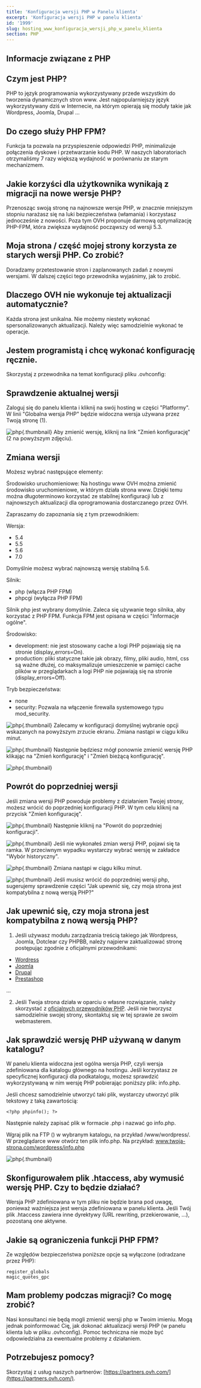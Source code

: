 ```yaml
---
title: 'Konfiguracja wersji PHP w Panelu klienta'
excerpt: 'Konfiguracja wersji PHP w panelu klienta'
id: '1999'
slug: hosting_www_konfiguracja_wersji_php_w_panelu_klienta
section: PHP
---
```


## Informacje związane z PHP

## Czym jest PHP?
PHP to język programowania wykorzystywany przede wszystkim do tworzenia dynamicznych stron www.
Jest najpopularniejszy język wykorzystywany dziś w Internecie, na którym opierają się moduły takie jak Wordpress, Joomla, Drupal ...

## Do czego służy PHP FPM?
Funkcja ta pozwala na przyspieszenie odpowiedzi PHP, minimalizuje połączenia dyskowe i przetwarzanie kodu PHP. W naszych laboratoriach otrzymaliśmy 7 razy większą wydajność w porównaniu ze starym mechanizmem.

## Jakie korzyści dla użytkownika wynikają z migracji na nowe wersje PHP?
Przenosząc swoją stronę na najnowsze wersje PHP, w znacznie mniejszym stopniu narażasz się na luki bezpieczeństwa (włamania) i korzystasz jednocześnie z nowości. 
Poza tym OVH proponuje darmową optymalizację PHP-FPM, która zwiększa wydajność począwszy od wersji 5.3.

## Moja strona / część mojej strony korzysta ze starych wersji PHP. Co zrobić?
Doradzamy przetestowanie stron i zaplanowanych zadań z nowymi wersjami. W dalszej części tego przewodnika wyjaśnimy, jak to zrobić.

## Dlaczego OVH nie wykonuje tej aktualizacji automatycznie?
Każda strona jest unikalna. Nie możemy niestety wykonać spersonalizowanych aktualizacji. Należy więc samodzielnie wykonać te operacje.

## Jestem programistą i chcę wykonać konfigurację ręcznie.
Skorzystaj z przewodnika na temat konfiguracji pliku .ovhconfig: []({legacy}1207)


## Sprawdzenie aktualnej wersji
Zaloguj się do panelu klienta i kliknij na swój hosting w części "Platformy". W linii "Globalna wersja PHP" będzie widoczna wersja używana przez Twoją stronę (1).

![php](images/3278.png){.thumbnail}
Aby zmienić wersję, kliknij na link "Zmień konfigurację" (2 na powyższym zdjęciu).


## Zmiana wersji
Możesz wybrać następujące elementy:

Środowisko uruchomieniowe:
Na hostingu www OVH można zmienić środowisko uruchomieniowe, w którym działa strona www. Dzięki temu można długoterminowo korzystać ze stabilnej konfiguracji lub z najnowszych aktualizacji dla oprogramowania dostarczanego przez OVH. 


Zapraszamy do zapoznania się z tym przewodnikiem:
[]({legacy}2149)

Wersja:

- 5.4
- 5.5
- 5.6
- 7.0 

Domyślnie możesz wybrać najnowszą wersję stabilną 5.6.

Silnik:

- php (włącza PHP FPM)
- phpcgi (wyłącza PHP FPM)

Silnik php jest wybrany domyślnie. Zaleca się używanie tego silnika, aby korzystać z PHP FPM. Funkcja FPM jest opisana w części "Informacje ogólne".

Środowisko: 

- development: nie jest stosowany cache a logi PHP pojawiają się na stronie (display_errors=On).
- production: pliki statyczne takie jak obrazy, filmy, pliki audio, html, css są ważne dłużej, co maksymalizuje umieszczenie w pamięci cache plików w przeglądarkach a logi PHP nie pojawiają się na stronie (display_errors=Off).

Tryb bezpieczeństwa:
- none
- security: Pozwala na włączenie firewalla systemowego typu mod_security.



![php](images/4130.png){.thumbnail}
Zalecamy w konfiguracji domyślnej wybranie opcji wskazanych na powyższym zrzucie ekranu.
Zmiana nastąpi w ciągu kilku minut.

![php](images/3309.png){.thumbnail}
Następnie będziesz mógł ponownie zmienić wersję PHP klikając na "Zmień konfigurację" i "Zmień bieżącą konfigurację".

![php](images/3310.png){.thumbnail}


## Powrót do poprzedniej wersji
Jeśli zmiana wersji PHP powoduje problemy z działaniem Twojej strony, możesz wrócić do poprzedniej konfiguracji PHP. W tym celu kliknij na przycisk "Zmień konfigurację".

![php](images/3312.png){.thumbnail}
Następnie kliknij na "Powrót do poprzedniej konfiguracji".

![php](images/3311.png){.thumbnail}
Jeśli nie wykonałeś zmian wersji PHP, pojawi się ta ramka. W przeciwnym wypadku wystarczy wybrać wersję w zakładce "Wybór historyczny".

![php](images/3313.png){.thumbnail}
Zmiana nastąpi w ciągu kilku minut.

![php](images/3309.png){.thumbnail}
Jeśli musisz wrócić do poprzedniej wersji php, sugerujemy sprawdzenie części "Jak upewnić się, czy moja strona jest kompatybilna z nową wersją PHP?"


## Jak upewnić się, czy moja strona jest kompatybilna z nową wersją PHP?
1. Jeśli używasz modułu zarządzania treścią takiego jak Wordpress, Joomla, Dotclear czy PHPBB, należy najpierw zaktualizować stronę postępując zgodnie z oficjalnymi przewodnikami:

- [Wordress](https://codex.wordpress.org/Updating_WordPress)
- [Joomla](https://docs.joomla.org/Portal:Upgrading_Versions/en)
- [Drupal](http://drupal.org/documentation/)
- [Prestashop](http://doc.prestashop.com/pages/viewpage.action?pageId=11272342)

...

2. Jeśli Twoja strona działa w oparciu o własne rozwiązanie, należy skorzystać z [oficjalnych przewodników PHP](http://php.net/manual/fr/appendices.php). 
Jeśli nie tworzysz samodzielnie swojej strony, skontaktuj się w tej sprawie ze swoim webmasterem.

## Jak sprawdzić wersję PHP używaną w danym katalogu?
W panelu klienta widoczna jest ogólna wersja PHP, czyli wersja zdefiniowana dla katalogu głównego na hostingu. Jeśli korzystasz ze specyficznej konfiguracji dla podkatalogu, możesz sprawdzić wykorzystywaną w nim wersję PHP pobierając poniższy plik: info.php.

Jeśli chcesz samodzielnie utworzyć taki plik, wystarczy utworzyć plik tekstowy z taką zawartością:

```
<?php phpinfo(); ?>
```


Następnie należy zapisać plik w formacie .php i nazwać go info.php.

Wgraj plik na FTP ([]({legacy}1380)) w wybranym katalogu, na przykład /www/wordpress/.
W przeglądarce www otwórz ten plik info.php. Na przykład: www.twoja-strona.com/wordpress/info.php

![php](images/3277.png){.thumbnail}


## Skonfigurowałem plik .htaccess, aby wymusić wersję PHP. Czy to będzie działać?
Wersja PHP zdefiniowana w tym pliku nie będzie brana pod uwagę, ponieważ ważniejsza jest wersja zdefiniowana w panelu klienta. Jeśli Twój plik .htaccess zawiera inne dyrektywy (URL rewriting, przekierowanie, ...), pozostaną one aktywne.


## Jakie są ograniczenia funkcji PHP FPM?
Ze względów bezpieczeństwa poniższe opcje są wyłączone (odradzane przez PHP):

```
register_globals
magic_quotes_gpc
```




## Mam problemy podczas migracji? Co mogę zrobić?
Nasi konsultanci nie będą mogli zmienić wersji php w Twoim imieniu. Mogą jednak poinformować Cię, jak dokonać aktualizacji wersji PHP (w panelu klienta lub w pliku .ovhconfig). Pomoc techniczna nie może być odpowiedzialna za ewentualne problemy z działaniem.

## Potrzebujesz pomocy?
Skorzystaj z usług naszych partnerów: [https://partners.ovh.com/](https://partners.ovh.com/).

